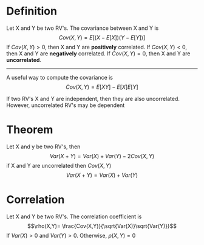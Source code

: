 # Definition
Let X and Y be two RV's. The covariance between X and Y is $$Cov(X,Y)=E[(X-E[X])(Y-E[Y])]$$If $Cov(X,Y) > 0$, then X and Y are **positively** correlated. 
If $Cov(X,Y) < 0$, then X and Y are **negatively** correlated. 
If $Cov(X,Y) = 0$, then X and Y are **uncorrelated**. 
___
A useful way to compute the covariance is $$Cov(X,Y)=E[XY]-E[X]E[Y]$$

If two RV's X and Y are independent, then they are also uncorrelated. However, uncorrelated RV's may be dependent

# Theorem
Let X and y be two RV's, then $$Var(X+Y)=Var(X)+Var(Y)-2Cov(X,Y)$$
if X and Y are uncorrelated then $Cov(X,Y)$ $$Var(X+Y)=Var(X)+Var(Y)$$

# Correlation
Let X and Y be two RV's. The correlation coefficient is $$\rho(X,Y)= \frac{Cov(X,Y)}{\sqrt{Var(X)}\sqrt{Var(Y)}}$$If $Var(X)>0$ and $Var(Y)>0$. Otherwise, $\rho(X,Y)=0$
